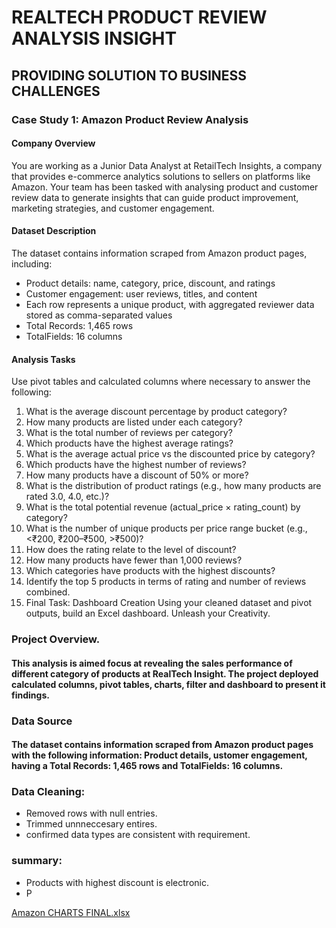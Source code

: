 # REALTECH PRODUCT REVIEW ANALYSIS INSIGHT
## PROVIDING SOLUTION TO BUSINESS CHALLENGES

### Case Study 1: Amazon Product Review Analysis
#### Company Overview
You are working as a Junior Data Analyst at RetailTech Insights, a company that provides e-commerce analytics solutions to sellers on platforms like Amazon. Your team has been
tasked with analysing product and customer review data to generate insights that can guide product improvement, marketing strategies, and customer engagement.

#### Dataset Description
The dataset contains information scraped from Amazon product pages, including:
- Product details: name, category, price, discount, and ratings
- Customer engagement: user reviews, titles, and content
- Each row represents a unique product, with aggregated reviewer data stored as comma-separated values
- Total Records: 1,465 rows
- TotalFields: 16 columns
#### Analysis Tasks
Use pivot tables and calculated columns where necessary to answer the following:
1. What is the average discount percentage by product category?
2. How many products are listed under each category?
3. What is the total number of reviews per category?
4. Which products have the highest average ratings?
5. What is the average actual price vs the discounted price by category?
6. Which products have the highest number of reviews?
7. How many products have a discount of 50% or more?
8. What is the distribution of product ratings (e.g., how many products are rated 3.0,
4.0, etc.)?
9. What is the total potential revenue (actual_price × rating_count) by category?
10. What is the number of unique products per price range bucket (e.g., <₹200,
₹200–₹500, >₹500)?
11. How does the rating relate to the level of discount?
12. How many products have fewer than 1,000 reviews?
13. Which categories have products with the highest discounts?
14. Identify the top 5 products in terms of rating and number of reviews combined.
4. Final Task: Dashboard Creation
Using your cleaned dataset and pivot outputs, build an Excel dashboard. Unleash your
Creativity.


### Project Overview.
#### This analysis is aimed focus at revealing the sales performance of different category of products at RealTech Insight. The project deployed calculated columns, pivot tables, charts, filter and dashboard to present it findings.

### Data Source
#### The dataset contains information scraped from Amazon product pages with the following information: Product details, ustomer engagement, having a Total Records: 1,465 rows and TotalFields: 16 columns.

### Data Cleaning:
- Removed rows with null entries.
- Trimmed unnneccesary entires.
- confirmed data types are consistent with requirement.

### summary:
- Products with highest discount is electronic.
- P

[Amazon CHARTS FINAL.xlsx](https://github.com/user-attachments/files/21067296/Amazon.CHARTS.FINAL.xlsx)
